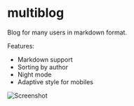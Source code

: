 # multiblog
Blog for many users in markdown format. 

Features:
- Markdown support
- Sorting by author
- Night mode
- Adaptive style for mobiles

![Screenshot](https://github.com/thedmdim/multiblog/blob/master/screenshot.jpg?raw=true)
